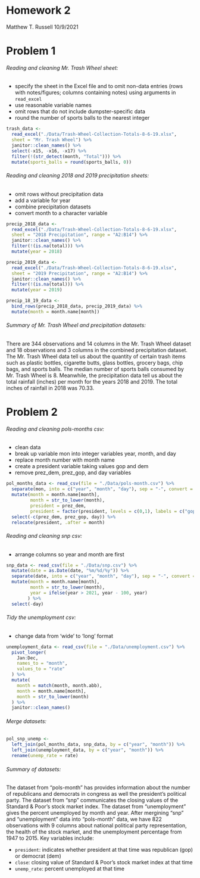 Homework 2
================
Matthew T. Russell
10/9/2021

# Problem 1

###### Reading and cleaning Mr. Trash Wheel sheet:

-   specify the sheet in the Excel file and to omit non-data entries
    (rows with notes/figures; columns containing notes) using arguments
    in `read_excel`
-   use reasonable variable names
-   omit rows that do not include dumpster-specific data
-   round the number of sports balls to the nearest integer

``` r
trash_data <- 
  read_excel("./Data/Trash-Wheel-Collection-Totals-8-6-19.xlsx", 
  sheet = "Mr. Trash Wheel") %>% 
  janitor::clean_names() %>% 
  select(-x15, -x16, -x17) %>% 
  filter(!(str_detect(month, "Total"))) %>% 
  mutate(sports_balls = round(sports_balls, 0))
```

###### Reading and cleaning 2018 and 2019 precipitation sheets:

-   omit rows without precipitation data
-   add a variable for year
-   combine precipitation datasets
-   convert month to a character variable

``` r
precip_2018_data <- 
  read_excel("./Data/Trash-Wheel-Collection-Totals-8-6-19.xlsx", 
  sheet = "2018 Precipitation", range = "A2:B14") %>% 
  janitor::clean_names() %>% 
  filter(!(is.na(total))) %>% 
  mutate(year = 2018)

precip_2019_data <- 
  read_excel("./Data/Trash-Wheel-Collection-Totals-8-6-19.xlsx", 
  sheet = "2019 Precipitation", range = "A2:B14") %>%
  janitor::clean_names() %>% 
  filter(!(is.na(total))) %>% 
  mutate(year = 2019)

precip_18_19_data <-
  bind_rows(precip_2018_data, precip_2019_data) %>% 
  mutate(month = month.name[month])
```

###### Summary of Mr. Trash Wheel and precipitation datasets:

There are 344 observations and 14 columns in the Mr. Trash Wheel dataset
and 18 observations and 3 columns in the combined precipitation dataset.
The Mr. Trash Wheel data tell us about the quantity of certain trash
items such as plastic bottles, cigarette butts, glass bottles, grocery
bags, chip bags, and sports balls. The median number of sports balls
consumed by Mr. Trash Wheel is 8. Meanwhile, the precipitation data tell
us about the total rainfall (inches) per month for the years 2018 and
2019. The total inches of rainfall in 2018 was 70.33.

# Problem 2

###### Reading and cleaning pols-months csv:

-   clean data
-   break up variable mon into integer variables year, month, and day
-   replace month number with month name
-   create a president variable taking values gop and dem
-   remove prez\_dem, prez\_gop, and day variables

``` r
pol_months_data <- read_csv(file = "./Data/pols-month.csv") %>% 
  separate(mon, into = c("year", "month", "day"), sep = "-", convert = T) %>% 
  mutate(month = month.name[month], 
         month = str_to_lower(month),
         president = prez_dem, 
         president = factor(president, levels = c(0,1), labels = c("gop", "dem"))) %>% 
  select(-c(prez_dem, prez_gop, day)) %>% 
  relocate(president, .after = month)
```

###### Reading and cleaning snp csv:

-   arrange columns so year and month are first

``` r
snp_data <- read_csv(file = "./Data/snp.csv") %>% 
  mutate(date = as.Date(date, "%m/%d/%y")) %>% 
  separate(date, into = c("year", "month", "day"), sep = "-", convert = T) %>% 
  mutate(month = month.name[month],
         month = str_to_lower(month),
         year = ifelse(year > 2021, year - 100, year)
        ) %>% 
  select(-day)
```

###### Tidy the unemployment csv:

-   change data from ‘wide’ to ‘long’ format

``` r
unemployment_data <- read_csv(file = "./Data/unemployment.csv") %>% 
  pivot_longer(
    Jan:Dec, 
    names_to = "month",
    values_to = "rate"
  ) %>% 
  mutate(
    month = match(month, month.abb), 
    month = month.name[month], 
    month = str_to_lower(month)
  ) %>% 
  janitor::clean_names()
```

###### Merge datasets:

``` r
pol_snp_unemp <- 
  left_join(pol_months_data, snp_data, by = c("year", "month")) %>% 
  left_join(unemployment_data, by = c("year", "month")) %>% 
  rename(unemp_rate = rate)
```

###### Summary of datasets:

The dataset from “pols-month” has provides information about the number
of republicans and democrats in congress as well the president’s
political party. The dataset from “snp” communicates the closing values
of the Standard & Poor’s stock market index. The dataset from
“unemployment” gives the percent unemployed by month and year. After
mergining “snp” and “unemployment” data into “pols-month” data, we have
822 observations with 9 columns about national political party
representation, the health of the stock market, and the unemployment
percentage from 1947 to 2015. Key variables include:

-   `president`: indicates whether president at that time was republican
    (gop) or democrat (dem)
-   `close`: closing value of Standard & Poor’s stock market index at
    that time
-   `unemp_rate`: percent unemployed at that time
